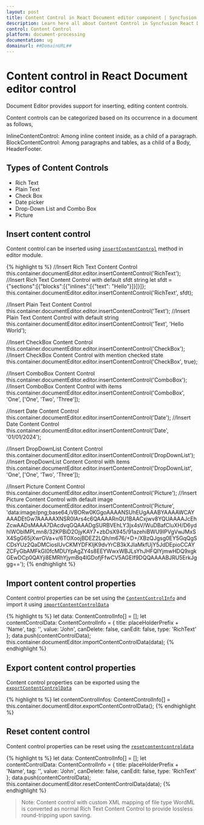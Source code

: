 ```yaml
---
layout: post
title: Content Control in React Document editor component | Syncfusion
description: Learn here all about Content Control in Syncfusion React Document editor component of Syncfusion Essential JS 2 and more.
control: Content Control 
platform: document-processing
documentation: ug
domainurl: ##DomainURL##
---
```


# Content control in React Document editor control

Document Editor provides support for inserting, editing content controls.

Content controls can be categorized based on its occurrence in a document as follows,

InlineContentControl: Among inline content inside, as a child of a paragraph.
BlockContentControl: Among paragraphs and tables, as a child of a Body, HeaderFooter.

## Types of Content Controls

* Rich Text
* Plain Text
* Check Box
* Date picker
* Drop-Down List and Combo Box
* Picture

## Insert content control

Content control can be inserted using [`insertContentControl`](https://ej2.syncfusion.com/react/documentation/api/document-editor/editor/#insertcontentcontrol) method in editor module.

{% highlight ts %}
//Insert Rich Text Content Control
this.container.documentEditor.editor.insertContentControl('RichText');
//Insert Rich Text Content Control with default sfdt string
let sfdt = {"sections":[{"blocks":[{"inlines":[{"text": "Hello"}]}]}]};
this.container.documentEditor.editor.insertContentControl('RichText', sfdt);

//Insert Plain Text Content Control
this.container.documentEditor.editor.insertContentControl('Text');
//Insert Plain Text Content Control with default string
this.container.documentEditor.editor.insertContentControl('Text', 'Hello World');

//Insert CheckBox Content Control
this.container.documentEditor.editor.insertContentControl('CheckBox');
//Insert CheckBox Content Control with mention checked state
this.container.documentEditor.editor.insertContentControl('CheckBox', true);

//Insert ComboBox Content Control
this.container.documentEditor.editor.insertContentControl('ComboBox');
//Insert ComboBox Content Control with items
this.container.documentEditor.editor.insertContentControl('ComboBox', 'One', ['One', 'Two', 'Three']);

//Insert Date Content Control
this.container.documentEditor.editor.insertContentControl('Date');
//Insert Date Content Control
this.container.documentEditor.editor.insertContentControl('Date', '01/01/2024');

//Insert DropDownList Content Control
this.container.documentEditor.editor.insertContentControl('DropDownList');
//Insert DropDownList Content Control with items
this.container.documentEditor.editor.insertContentControl('DropDownList', 'One', ['One', 'Two', 'Three']);

//Insert Picture Content Control
this.container.documentEditor.editor.insertContentControl('Picture');
//Insert Picture Content Control with default image
this.container.documentEditor.editor.insertContentControl('Picture', 'data:image/png;base64,iVBORw0KGgoAAAANSUhEUgAAABYAAAAWCAYAAADEtGw7AAAAAXNSR0IArs4c6QAAAARnQU1BAACxjwv8YQUAAAAJcEhZcwAADsMAAA7DAcdvqGQAAADgSURBVEhLY3jx4sV/WuDBafCluXH/D6ydhlWObIMPLmn8/32KPBiD2OjyKAY7+zbDsX945/91azehiBWU9IPVgVwJMxSX4SgG65jXwrGVa+v/6TOXoojBDEZ2LQh/m676/+D+/XBzQJgsg0EY5GqQgSCDsYUz2QaDMCiosIUvCKMYDFKIjK9dvYrCB3kXJIaMkfUjY5JdDEpioCCAYZCFyGbAMFkGI0fcMDUYpAgZY4s8EEYWwxWBJLsYhJHFQIYjmwHDQ9xgkGEwDCp0QAYji8EMRhYjymBq4lGDofjFfwCV5AGEIf9DQQAAAABJRU5ErkJggg==');
{% endhighlight %}

## Import content control properties

Content control properties can be set using the [`ContentControlInfo`](https://ej2.syncfusion.com/react/documentation/api/document-editor/contentControlInfo/) and import it using [`importContentControlData`](https://ej2.syncfusion.com/react/documentation/api/document-editor/#importcontentcontroldata)

{% highlight ts %}
let data: ContentControlInfo[] = [];
let contentControlData: ContentControlInfo = { title: placeHolderPrefix + 'Name', tag: '', value: 'John', canDelete: false, canEdit: false, type: 'RichText' };
data.push(contentControlData);
this.container.documentEditor.importContentControlData(data);
{% endhighlight %}

## Export content control properties

Content control properties can be exported using the [`exportContentControlData`](https://ej2.syncfusion.com/react/documentation/api/document-editor/#exportcontentcontroldata)

{% highlight ts %}
let contentControlInfos: ContentControlInfo[] = this.container.documentEditor.exportContentControlData();
{% endhighlight %}

## Reset content control

Content control properties can be reset using the [`resetcontentcontroldata`](https://ej2.syncfusion.com/react/documentation/api/document-editor/#resetcontentcontroldata)

{% highlight ts %}
let data: ContentControlInfo[] = [];
let contentControlData: ContentControlInfo = { title: placeHolderPrefix + 'Name', tag: '', value: 'John', canDelete: false, canEdit: false, type: 'RichText' };
data.push(contentControlData);
this.container.documentEditor.resetContentControlData(data);
{% endhighlight %}

>Note: Content control with custom XML mapping of file type WordML is converted as normal Rich Text Content Control to provide lossless round-tripping upon saving.
